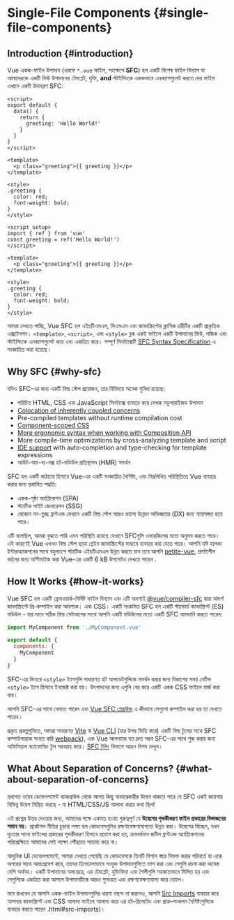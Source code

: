 # Single-File Components {#single-file-components}

## Introduction {#introduction}

Vue একক-ফাইল উপাদান (ওরফে `*.vue` ফাইল, সংক্ষেপে **SFC**) হল একটি বিশেষ ফাইল বিন্যাস যা আমাদেরকে একটি ভিউ উপাদানের টেমপ্লেট, যুক্তি, **and** স্টাইলিংকে এককভাবে এনক্যাপসুলেট করতে দেয় ফাইল এখানে একটি উদাহরণ SFC:

<div class="options-api">

```vue
<script>
export default {
  data() {
    return {
      greeting: 'Hello World!'
    }
  }
}
</script>

<template>
  <p class="greeting">{{ greeting }}</p>
</template>

<style>
.greeting {
  color: red;
  font-weight: bold;
}
</style>
```

</div>

<div class="composition-api">

```vue
<script setup>
import { ref } from 'vue'
const greeting = ref('Hello World!')
</script>

<template>
  <p class="greeting">{{ greeting }}</p>
</template>

<style>
.greeting {
  color: red;
  font-weight: bold;
}
</style>
```

</div>

আমরা দেখতে পাচ্ছি, Vue SFC হল এইচটিএমএল, সিএসএস এবং জাভাস্ক্রিপ্টের ক্লাসিক ত্রয়ীটির একটি প্রাকৃতিক এক্সটেনশন। `<template>`, `<script>`, এবং `<style>` ব্লক একই ফাইলে একটি উপাদানের ভিউ, লজিক এবং স্টাইলিংকে এনক্যাপসুলেট করে এবং একত্রিত করে। সম্পূর্ণ সিনট্যাক্সটি [SFC Syntax Specification](/api/sfc-spec) এ সংজ্ঞায়িত করা হয়েছে।

## Why SFC {#why-sfc}

যদিও SFC-এর জন্য একটি বিল্ড স্টেপ প্রয়োজন, তার বিনিময়ে অনেক সুবিধা রয়েছে:

- পরিচিত HTML, CSS এবং JavaScript সিনট্যাক্স ব্যবহার করে লেখক মডুলারাইজড উপাদান
- [Colocation of inherently coupled concerns](#what-about-separation-of-concerns)
- Pre-compiled templates without runtime compilation cost
- [Component-scoped CSS](/api/sfc-css-features)
- [More ergonomic syntax when working with Composition API](/api/sfc-script-setup)
- More compile-time optimizations by cross-analyzing template and script
- [IDE support](/guide/scaling-up/tooling.html#ide-support) with auto-completion and type-checking for template expressions
- আউট-অফ-দ্য-বক্স হট-মডিউল প্রতিস্থাপন (HMR) সমর্থন

SFC হল একটি কাঠামো হিসাবে Vue-এর একটি সংজ্ঞায়িত বৈশিষ্ট্য, এবং নিম্নলিখিত পরিস্থিতিতে Vue ব্যবহার করার জন্য প্রস্তাবিত পদ্ধতি:

- একক-পৃষ্ঠা অ্যাপ্লিকেশন (SPA)
- স্ট্যাটিক সাইট জেনারেশন (SSG)
- যেকোন নন-তুচ্ছ ফ্রন্টএন্ড যেখানে একটি বিল্ড স্টেপ আরও ভালো উন্নয়ন অভিজ্ঞতার (DX) জন্য ন্যায়সঙ্গত হতে পারে।

এটি বলেছিল, আমরা বুঝতে পারি এমন পরিস্থিতি রয়েছে যেখানে SFCগুলি ওভারকিলের মতো অনুভব করতে পারে। এই কারণেই Vue এখনও বিল্ড স্টেপ ছাড়া প্লেইন জাভাস্ক্রিপ্টের মাধ্যমে ব্যবহার করা যেতে পারে। আপনি যদি হালকা ইন্টারঅ্যাকশনের সাথে বহুলাংশে স্ট্যাটিক এইচটিএমএল উন্নত করতে চান তবে আপনি [petite-vue](https://github.com/vuejs/petite-vue), প্রগতিশীল বর্ধনের জন্য অপ্টিমাইজ করা Vue-এর একটি 6 kB উপসেটও দেখতে পারেন .

## How It Works {#how-it-works}

Vue SFC হল একটি ফ্রেমওয়ার্ক-নির্দিষ্ট ফাইল বিন্যাস এবং এটি অবশ্যই [@vue/compiler-sfc](https://github.com/vuejs/core/tree/main/packages/compiler-sfc) দ্বারা আদর্শ জাভাস্ক্রিপ্টে প্রি-কম্পাইল করা আবশ্যক। এবং CSS। একটি সংকলিত SFC হল একটি স্ট্যান্ডার্ড জাভাস্ক্রিপ্ট (ES) মডিউল - যার মানে সঠিক বিল্ড সেটআপের সাথে আপনি একটি মডিউলের মতো একটি SFC আমদানি করতে পারেন:

```js
import MyComponent from './MyComponent.vue'

export default {
  components: {
    MyComponent
  }
}
```

SFC-এর ভিতরে `<style>` ট্যাগগুলি সাধারণত হট আপডেটগুলিকে সমর্থন করার জন্য বিকাশের সময় নেটিভ `<style>` ট্যাগ হিসাবে ইনজেক্ট করা হয়। উৎপাদনের জন্য এগুলি বের করে একটি একক CSS ফাইলে মার্জ করা যায়।

আপনি SFC-এর সাথে খেলতে পারেন এবং [Vue SFC প্লেগ্রাউন্ড](https://sfc.vuejs.org/) এ কীভাবে সেগুলো কম্পাইল করা হয় তা দেখতে পারেন।

প্রকৃত প্রকল্পগুলিতে, আমরা সাধারণত [Vite](https://vitejs.dev/) বা [Vue CLI](http://cli.vuejs.org/) (যার উপর ভিত্তি করে) একটি বিল্ড টুলের সাথে SFC কম্পাইলারকে সংহত করি [webpack](https://webpack.js.org/)), এবং Vue আপনাকে যত দ্রুত সম্ভব SFC-এর সাথে শুরু করার জন্য অফিসিয়াল স্ক্যাফোল্ডিং টুল সরবরাহ করে। [SFC টুলিং](/guide/scaling-up/tooling) বিভাগে আরও বিশদ দেখুন।

## What About Separation of Concerns? {#what-about-separation-of-concerns}

প্রথাগত ওয়েব ডেভেলপমেন্ট ব্যাকগ্রাউন্ড থেকে আগত কিছু ব্যবহারকারীর উদ্বেগ থাকতে পারে যে SFC একই জায়গায় বিভিন্ন উদ্বেগ মিশ্রিত করছে - যা HTML/CSS/JS আলাদা করার কথা ছিল!

এই প্রশ্নের উত্তর দেওয়ার জন্য, আমাদের পক্ষে একমত হওয়া গুরুত্বপূর্ণ যে **উদ্বেগের পৃথকীকরণ ফাইল প্রকারের বিভাজনের সমান নয়**। প্রকৌশল নীতির চূড়ান্ত লক্ষ্য হল কোডবেসগুলির রক্ষণাবেক্ষণযোগ্যতা উন্নত করা। উদ্বেগের বিচ্ছেদ, যখন দৃঢ়তার সাথে ফাইলের প্রকারের পৃথকীকরণ হিসাবে প্রয়োগ করা হয়, ক্রমবর্ধমান জটিল ফ্রন্টএন্ড অ্যাপ্লিকেশনের পরিপ্রেক্ষিতে আমাদের সেই লক্ষ্যে পৌঁছাতে সাহায্য করে না।

আধুনিক UI ডেভেলপমেন্টে, আমরা দেখতে পেয়েছি যে কোডবেসকে তিনটি বিশাল স্তরে বিভক্ত করার পরিবর্তে যা একে অপরের সাথে আন্তঃপ্রবেশ করে, তাদের ঢিলেঢালাভাবে সংযুক্ত উপাদানগুলিতে ভাগ করা এবং সেগুলি রচনা করা অনেক বেশি অর্থবহ। একটি উপাদানের অভ্যন্তরে, এর টেমপ্লেট, যুক্তিবিদ্যা এবং শৈলীগুলি সহজাতভাবে মিলিত হয় এবং সেগুলিকে একত্রিত করা আসলে উপাদানটিকে আরও সুসংহত এবং রক্ষণাবেক্ষণযোগ্য করে তোলে।

মনে রাখবেন যে আপনি একক-ফাইল উপাদানগুলির ধারণা পছন্দ না করলেও, আপনি [Src Imports](/api/sfc-spec) ব্যবহার করে আপনার জাভাস্ক্রিপ্ট এবং CSS আলাদা ফাইলে আলাদা করে এর হট-রিলোডিং এবং প্রাক-সংকলন বৈশিষ্ট্যগুলিকে ব্যবহার করতে পারেন .html#src-imports)।
